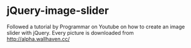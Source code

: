 # jQuery-image-slider
Followed a tutorial by Programmar on Youtube on how to create an image slider with jQuery.
Every picture is downloaded from http://alpha.wallhaven.cc/